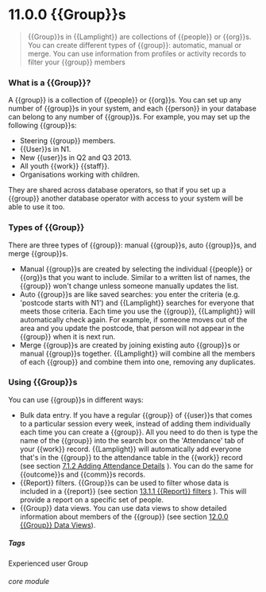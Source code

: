 # 11.0.0 {{Group}}s

> {{Group}}s in {{Lamplight}} are collections of {{people}} or {{org}}s. You can create different types of {{group}}: automatic, manual or merge. You can use information from profiles or activity records to filter your {{group}} members

### What is a {{Group}}?

A {{group}} is a collection of {{people}} or {{org}}s. You can set up any number of {{group}}s in your system, and each {{person}} in your database can belong to any number of {{group}}s. For example, you may set up the following {{group}}s:

 - Steering {{group}} members.
 - {{User}}s in N1.
 - New {{user}}s in Q2 and Q3 2013.
 - All youth {{work}} {{staff}}.
 - Organisations working with children.
 
They are shared across database operators, so that if you set up a {{group}} another database operator with access to your system will be able to use it too.

### Types of {{Group}}

There are three types of {{group}}: manual {{group}}s, auto {{group}}s, and merge {{group}}s. 
- Manual {{group}}s are created by selecting the individual {{people}} or {{org}}s that you want to include. Similar to a written list of names, the {{group}} won't change unless someone manually updates the list.
- Auto {{group}}s are like saved searches: you enter the criteria (e.g. 'postcode starts with N1') and {{Lamplight}} searches for everyone that meets those criteria. Each time you use the {{group}}, {{Lamplight}} will automatically check again. For example, if someone moves out of the area and you update the postcode, that person will not appear in the {{group}} when it is next run. 
- Merge {{group}}s are created by joining existing auto {{group}}s or manual {{group}}s together. {{Lamplight}} will combine all the members of each {{group}} and combine them into one, removing any duplicates. 

### Using {{Group}}s

You can use {{group}}s in different ways:

- Bulk data entry. If you have a regular {{group}} of {{user}}s that comes to a particular session every week, instead of adding them individually each time you can create a {{group}}. All you need to do then is type the name of the {{group}} into the search box on the 'Attendance' tab of your {{work}} record. {{Lamplight}} will automatically add everyone that's in the {{group}} to the attendance table in the {{work}} record (see section [7.1.2  Adding Attendance Details](/help/index//p/7.1.2) ). You can do the same for {{outcome}}s and {{comm}}s records.
- {{Report}} filters. {{Group}}s can be used to filter whose data is included in a {{report}} (see section [13.1.1  {{Report}} filters](/help/index/p/13.1.1) ). This will provide a report on a specific set of people. 
- {{Group}} data views. You can use data views to show detailed information about members of the {{group}} (see section [12.0.0 {{Group}} Data Views](/help/index/p/12.0.0)).


##### Tags
Experienced user
Group

###### core module

